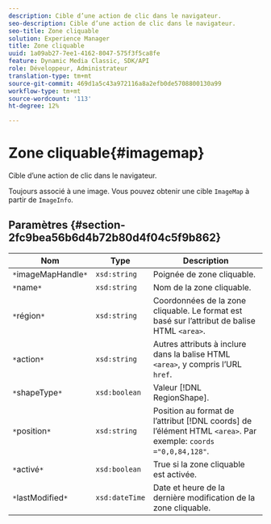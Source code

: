 ```yaml
---
description: Cible d’une action de clic dans le navigateur.
seo-description: Cible d’une action de clic dans le navigateur.
seo-title: Zone cliquable
solution: Experience Manager
title: Zone cliquable
uuid: 1a09ab27-7ee1-4162-8047-575f3f5ca8fe
feature: Dynamic Media Classic, SDK/API
role: Développeur, Administrateur
translation-type: tm+mt
source-git-commit: 469d1a5c43a972116a8a2efb0de5708800130a99
workflow-type: tm+mt
source-wordcount: '113'
ht-degree: 12%

---
```



# Zone cliquable{#imagemap}

Cible d’une action de clic dans le navigateur.

Toujours associé à une image. Vous pouvez obtenir une cible `ImageMap` à partir de `ImageInfo`.

## Paramètres {#section-2fc9bea56b6d4b72b80d4f04c5f9b862}

| Nom | Type | Description |
|---|---|---|
| `*`imageMapHandle`*` | `xsd:string` | Poignée de zone cliquable. |
| `*`name`*` | `xsd:string` | Nom de la zone cliquable. |
| `*`région`*` | `xsd:string` | Coordonnées de la zone cliquable. Le format est basé sur l’attribut de balise HTML `<area>`. |
| `*`action`*` | `xsd:string` | Autres attributs à inclure dans la balise HTML `<area>`, y compris l’URL `href`. |
| `*`shapeType`*` | `xsd:boolean` | Valeur [!DNL RegionShape]. |
| `*`position`*` | `xsd:string` | Position au format de l’attribut [!DNL coords] de l’élément HTML `<area>`. Par exemple: `coords ="0,0,84,128"`. |
| `*`activé`*` | `xsd:boolean` | True si la zone cliquable est activée. |
| `*`lastModified`*` | `xsd:dateTime` | Date et heure de la dernière modification de la zone cliquable. |

